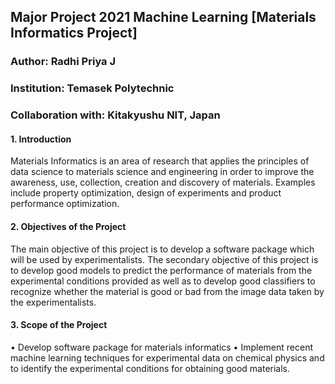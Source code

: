 ## Major Project 2021 Machine Learning [Materials Informatics Project]

### Author: Radhi Priya J
### Institution: Temasek Polytechnic
### Collaboration with: Kitakyushu NIT, Japan

#### 1. Introduction

Materials Informatics is an area of research that applies the principles of data science to materials science and engineering in order to improve the awareness, use, collection, creation and discovery of materials. Examples include property optimization, design of experiments and product performance optimization.

#### 2. Objectives of the Project

The main objective of this project is to develop a software package which will be used by experimentalists. The secondary objective of this project is to develop good models to predict the performance of materials from the experimental conditions provided as well as to develop good classifiers to recognize whether the material is good or bad from the image data taken by the experimentalists. 


#### 3. Scope of the Project
•	Develop software package for materials informatics
•	Implement recent machine learning techniques for experimental data on chemical physics and to identify the experimental conditions for obtaining good materials.

